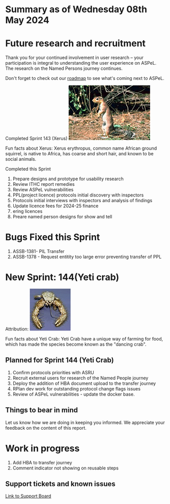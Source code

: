 # Summary as of Wednesday 08th May 2024



# Future research and recruitment 

Thank you for your continued involvement in user research – your participation is integral to understanding the user experience on ASPeL. The research on the Named Persons journey continues.  
 


Don't forget to check out our [roadmap](https://roadmap.prodpad.com/937455be-8d08-11ed-aa53-2a7db0eb1d9c) to see what's coming next to ASPeL.




Completed Sprint 143 (Xerus)
![Gary M. Stolz, Public domain, via Wikimedia Commons](graphs/Xerus_rutilus.jpg)





Fun facts about Xerus: Xerus erythropus, common name African ground squirrel, is native to Africa, has coarse and short hair, and known to be social animals.


Completed this Sprint
1) Prepare designs and prototype for usability research
2) Review ITHC report remedies
3) Review ASPeL vulnerabilities
4) PPL(project licence) protocols initial discovery with inspectors
5) Protocols initial interviews with inspectors and analysis of findings
6) Update licence fees for 2024-25 finance
7) ering licences
8) Preare named person designs for show and tell




# Bugs Fixed this Sprint
1) ASSB-1381- PIL Transfer
2) ASSB-1378 - Request entitity too large error preventing transfer of PPL



# New Sprint: 144(Yeti crab)








Attribution: ![Andrew Thurber, Oregon State University, CC BY-SA 2.0 <https://creativecommons.org/licenses/by-sa/2.0>, via Wikimedia Commons](graphs/128px-Yeti_crab.jpg)






Fun facts about Yeti Crab: Yeti Crab have a unique way of farming for food, which has made the species become known as the "dancing crab".




 

## Planned for Sprint 144 (Yeti Crab)
1) Confirm protocols priorities with ASRU
2) Recruit external users for research of the Named People journey
3) Deploy the addition of HBA document upload to the transfer journey
4) RPlan dev work for outstanding protocol change flags issues
5) Review of ASPeL vulnerabilities - update the docker base.

   


## Things to bear in mind
Let us know how we are doing in keeping you informed. We appreciate your feedback on the content of this report.

# Work in progress
1) Add HBA to transfer journey
2) Comment indicator not showing on reusable steps

   
 
   
## Support tickets and known issues
[Link to Support Board](https://collaboration.homeoffice.gov.uk/jira/secure/RapidBoard.jspa?rapidView=1717)


